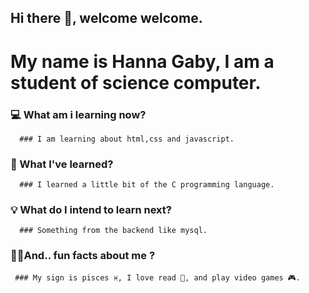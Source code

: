 ## Hi there 👋, welcome welcome.

 # My name is Hanna Gaby, I am a student of science computer.
   ### 💻 What am i learning now?
      ### I am learning about html,css and javascript.
      
   ### 📗 What I've learned?  
      ### I learned a little bit of the C programming language.
      
   ### 💡 What do I intend to learn next?
      ### Something from the backend like mysql.
      
   ### 👩‍💻And.. fun facts about me ?
     ### My sign is pisces ♓, I love read 📖, and play video games 🎮.
